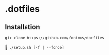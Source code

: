 # .dotfiles

## Installation

`git clone https://github.com/fonimus/dotfiles`

:rocket: `./setup.sh [-f | --force]`
